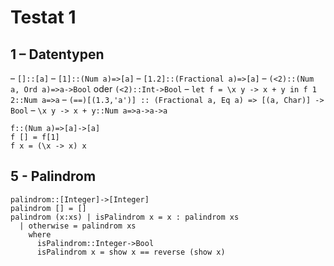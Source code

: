 # Testat 1

## 1 – Datentypen
– `[]::[a]`
– `[1]::(Num a)=>[a]`
– `[1.2]::(Fractional a)=>[a]`
– `(<2)::(Num a, Ord a)=>a->Bool` oder `(<2)::Int->Bool`
– `let f = \x y -> x + y in f 1 2::Num a=>a`
– `(==)[(1.3,'a')] :: (Fractional a, Eq a) => [(a, Char)] -> Bool`
– `\x y -> x + y::Num a=>a->a->a`
```
f::(Num a)=>[a]->[a]
f [] = f[1]
f x = (\x -> x) x
```

## 5 - Palindrom
```
palindrom::[Integer]->[Integer]
palindrom [] = []
palindrom (x:xs) | isPalindrom x = x : palindrom xs
  | otherwise = palindrom xs
    where
      isPalindrom::Integer->Bool
      isPalindrom x = show x == reverse (show x)
```
